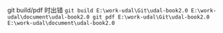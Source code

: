 git build/pdf 时出错
`git build E:\work-udal\Git\udal-book2.0 E:\work-udal\document\udal-book2.0
 git pdf E:\work-udal\Git\udal-book2.0 E:\work-udal\document\udal-book2.0`
